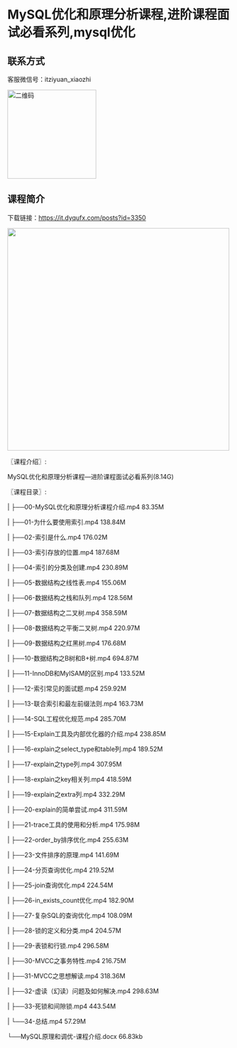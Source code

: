 # MySQL优化和原理分析课程,进阶课程面试必看系列,mysql优化

## 联系方式

客服微信号：itziyuan_xiaozhi

<img src="https://ziyuanyun.oss-cn-guangzhou.aliyuncs.com/common/20240614073449/666b82192834a.jpg" width="200" height="200" alt="二维码">

## 课程简介

下载链接：https://it.dyqufx.com/posts?id=3350

<img src="https://ziyuanyun.oss-cn-guangzhou.aliyuncs.com/yun/20240515185130/664493b265d17.jpg" width="500" alt="">

  〖课程介绍〗:

 MySQL优化和原理分析课程—进阶课程面试必看系列(8.14G)

 〖课程目录〗:

 | ├──00-MySQL优化和原理分析课程介绍.mp4 83.35M

 | ├──01-为什么要使用索引.mp4 138.84M

 | ├──02-索引是什么.mp4 176.02M

 | ├──03-索引存放的位置.mp4 187.68M

 | ├──04-索引的分类及创建.mp4 230.89M

 | ├──05-数据结构之线性表.mp4 155.06M

 | ├──06-数据结构之栈和队列.mp4 128.56M

 | ├──07-数据结构之二叉树.mp4 358.59M

 | ├──08-数据结构之平衡二叉树.mp4 220.97M

 | ├──09-数据结构之红黑树.mp4 176.68M

 | ├──10-数据结构之B树和B+树.mp4 694.87M

 | ├──11-InnoDB和MyISAM的区别.mp4 133.52M

 | ├──12-索引常见的面试题.mp4 259.92M

 | ├──13-联合索引和最左前缀法则.mp4 163.73M

 | ├──14-SQL工程优化规范.mp4 285.70M

 | ├──15-Explain工具及内部优化器的介绍.mp4 238.85M

 | ├──16-explain之select_type和table列.mp4 189.52M

 | ├──17-explain之type列.mp4 307.95M

 | ├──18-explain之key相关列.mp4 418.59M

 | ├──19-explain之extra列.mp4 332.29M

 | ├──20-explain的简单尝试.mp4 311.59M

 | ├──21-trace工具的使用和分析.mp4 175.98M

 | ├──22-order_by排序优化.mp4 255.63M

 | ├──23-文件排序的原理.mp4 141.69M

 | ├──24-分页查询优化.mp4 219.52M

 | ├──25-join查询优化.mp4 224.54M

 | ├──26-in_exists_count优化.mp4 182.90M

 | ├──27-复杂SQL的查询优化.mp4 108.09M

 | ├──28-锁的定义和分类.mp4 204.57M

 | ├──29-表锁和行锁.mp4 296.58M

 | ├──30-MVCC之事务特性.mp4 216.75M

 | ├──31-MVCC之思想解读.mp4 318.36M

 | ├──32-虚读（幻读）问题及如何解决.mp4 298.63M

 | ├──33-死锁和间隙锁.mp4 443.54M

 | └──34-总结.mp4 57.29M

 └──MySQL原理和调优-课程介绍.docx 66.83kb

  
